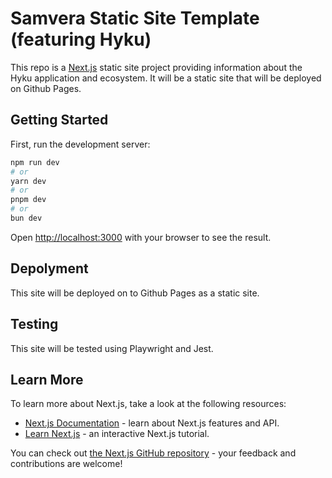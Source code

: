 # Samvera Static Site Template (featuring Hyku)

This repo is a [Next.js](https://nextjs.org/) static site project providing information about the Hyku application and ecosystem. It will be a static site that will be deployed on Github Pages.

## Getting Started

First, run the development server:

```bash
npm run dev
# or
yarn dev
# or
pnpm dev
# or
bun dev
```

Open [http://localhost:3000](http://localhost:3000) with your browser to see the result.

## Depolyment

This site will be deployed on to Github Pages as a static site.

## Testing

This site will be tested using Playwright and Jest.

## Learn More

To learn more about Next.js, take a look at the following resources:

- [Next.js Documentation](https://nextjs.org/docs) - learn about Next.js features and API.
- [Learn Next.js](https://nextjs.org/learn) - an interactive Next.js tutorial.

You can check out [the Next.js GitHub repository](https://github.com/vercel/next.js/) - your feedback and contributions are welcome!
